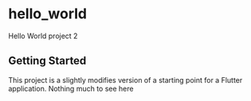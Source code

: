 # hello_world

Hello World project 2 

## Getting Started

This project is a slightly modifies version of a starting point for a Flutter application.
Nothing much to see here
